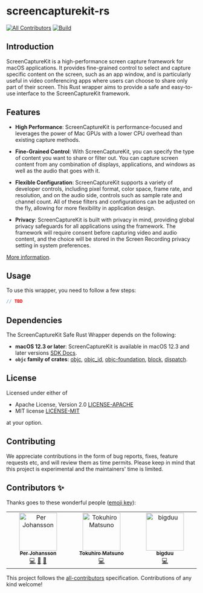 # screencapturekit-rs
<!-- ALL-CONTRIBUTORS-BADGE:START - Do not remove or modify this section -->
[![All Contributors](https://img.shields.io/badge/all_contributors-3-orange.svg?style=flat-square)](#contributors-) [![Build](https://github.com/svtlabs/screencapturekit-rs/actions/workflows/rust.yml/badge.svg)](https://github.com/svtlabs/screencapturekit-rs/actions/workflows/rust.yml)
<!-- ALL-CONTRIBUTORS-BADGE:END -->
## Introduction

ScreenCaptureKit is a high-performance screen capture framework for macOS applications.
It provides fine-grained control to select and capture specific content on the screen,
such as an app window, and is particularly useful in video conferencing apps where
users can choose to share only part of their screen. This Rust wrapper aims to
provide a safe and easy-to-use interface to the ScreenCaptureKit framework.

## Features

- **High Performance**: ScreenCaptureKit is performance-focused and leverages
  the power of Mac GPUs with a lower CPU overhead than existing capture methods.
- **Fine-Grained Control**: With ScreenCaptureKit, you can specify the
  type of content you want to share or filter out. You can capture screen content
  from any combination of displays, applications, and windows
  as well as the audio that goes with it.
- **Flexible Configuration**: ScreenCaptureKit supports a variety of developer controls,
  including pixel format, color space, frame rate, and resolution,
  and on the audio side, controls such as sample rate and channel count.
  All of these filters and configurations can be adjusted on the fly,
  allowing for more flexibility in application design.

- **Privacy**: ScreenCaptureKit is built with privacy in mind,
  providing global privacy safeguards for all applications using the framework.
  The framework will require consent before capturing video and audio content,
  and the choice will be stored in the Screen Recording privacy setting in
  system preferences.

[More information](https://developer.apple.com/videos/play/wwdc2022/10156/).

## Usage

To use this wrapper, you need to follow a few steps:

```rust
// TBD
```

## Dependencies

The ScreenCaptureKit Safe Rust Wrapper depends on the following:

- **macOS 12.3 or later**: ScreenCaptureKit is available in macOS 12.3 and later
  versions [SDK Docs](https://developer.apple.com/documentation/screencapturekit?language=objc).
- **`objc` family of crates**:
  [objc](https://docs.rs/objc/),
  [objc_id](https://docs.rs/objc_id),
  [objc-foundation](https://docs.rs/objc_foundation),
  [block](https://docs.rs/block),
  [dispatch](https://docs.rs/block).

## License

Licensed under either of

- Apache License, Version 2.0 [LICENSE-APACHE](LICENSE-APACHE)
- MIT license [LICENSE-MIT](LICENSE-MIT)

at your option.

## Contributing

We appreciate contributions in the form of bug reports,
fixes, feature requests etc, and will review them as time permits.
Please keep in mind that this project is experimental and the
maintainers' time is limited.




## Contributors ✨

Thanks goes to these wonderful people ([emoji key](https://allcontributors.org/docs/en/emoji-key)):


<!-- ALL-CONTRIBUTORS-LIST:START - Do not remove or modify this section -->
<!-- prettier-ignore-start -->
<!-- markdownlint-disable -->
<table>
  <tbody>
    <tr>
      <td align="center" valign="top" width="14.28%"><a href="http://doom.fish"><img src="https://avatars.githubusercontent.com/u/1427038?v=4?s=100" width="100px;" alt="Per Johansson"/><br /><sub><b>Per Johansson</b></sub></a><br /><a href="https://github.com/svtlabs/screencapturekit-rs/commits?author=1313" title="Code">💻</a> <a href="#ideas-1313" title="Ideas, Planning, & Feedback">🤔</a> <a href="#maintenance-1313" title="Maintenance">🚧</a></td>
      <td align="center" valign="top" width="14.28%"><a href="http://64p.org/"><img src="https://avatars.githubusercontent.com/u/21084?v=4?s=100" width="100px;" alt="Tokuhiro Matsuno"/><br /><sub><b>Tokuhiro Matsuno</b></sub></a><br /><a href="https://github.com/svtlabs/screencapturekit-rs/commits?author=tokuhirom" title="Code">💻</a></td>
      <td align="center" valign="top" width="14.28%"><a href="https://github.com/bigduu"><img src="https://avatars.githubusercontent.com/u/18681616?v=4?s=100" width="100px;" alt="bigduu"/><br /><sub><b>bigduu</b></sub></a><br /><a href="https://github.com/svtlabs/screencapturekit-rs/commits?author=bigduu" title="Code">💻</a></td>
    </tr>
  </tbody>
</table>

<!-- markdownlint-restore -->
<!-- prettier-ignore-end -->

<!-- ALL-CONTRIBUTORS-LIST:END -->

This project follows the [all-contributors](https://github.com/all-contributors/all-contributors) specification. Contributions of any kind welcome!
